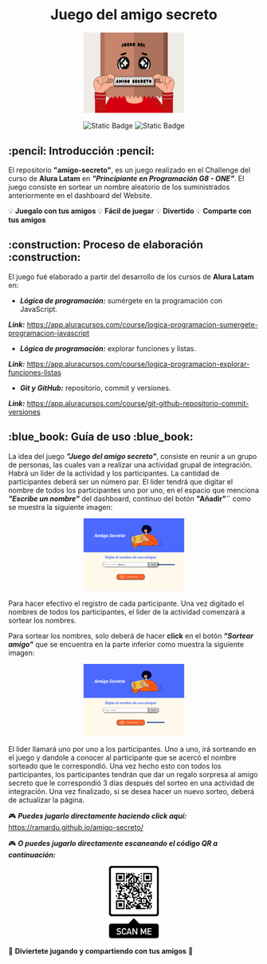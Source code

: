 <h1 align="center">Juego del amigo secreto</h1>

<p align="center">
<img src="assets/Portada README.png" width="40%" alt="Imagen de portada">
</p>

<p align="center">
<img alt="Static Badge" src="https://img.shields.io/badge/status-finished-green">
<img alt="Static Badge" src="https://img.shields.io/badge/release%20date-february%202025-yellow">
</p>

<h2 align="left"> :pencil: Introducción :pencil: </h2>

El repositorio **"amigo-secreto"**, es un juego realizado en el Challenge del curso de **Alura Latam** en ***"Principiante en Programación G8 - ONE"***. 
El juego consiste en sortear un nombre aleatorio de los suministrados anteriormente en el dashboard del Website.


:bulb: **Juegalo con tus amigos**   :bulb: **Fácil de juegar**   :bulb: **Divertido**   :bulb: **Comparte con tus amigos**

<h2>:construction: Proceso de elaboración :construction:</h2>

El juego fué elaborado a partir del desarrollo de los cursos de **Alura Latam** en:

* ***Lógica de programación:*** sumérgete en la programación con JavaScript.
  
***Link:*** https://app.aluracursos.com/course/logica-programacion-sumergete-programacion-javascript
* ***Lógica de programación:*** explorar funciones y listas.

***Link:*** https://app.aluracursos.com/course/logica-programacion-explorar-funciones-listas
* ***Git y GitHub:*** repositorio, commit y versiones.

***Link:*** https://app.aluracursos.com/course/git-github-repositorio-commit-versiones

<h2>:blue_book: Guía de uso :blue_book:</h2>

La idea del juego ***"Juego del amigo secreto"***, consiste en reunir a un grupo de personas, las cuales van a realizar una actividad
grupal de integración. Habrá un lider de la actividad y los participantes. La cantidad de participantes deberá ser un número par.
El lider tendrá que digitar el nombre de todos los participantes uno por uno, en el espacio que menciona ***"Escribe un nombre"*** del
dashboard, continuo del botón **"Añadir"¨** como se muestra la siguiente imagen: 

<p align="center">
<img src="assets/guia-escribirNombre.png" width="40%" alt="Guía escribir nombre">
</p>

Para hacer efectivo el registro de cada participante. Una vez digitado el nombres de todos los participantes, el lider de la actividad 
comenzará a sortear los nombres. 

Para sortear los nombres, solo deberá de hacer **click** en el botón ***"Sortear amigo"*** que se encuentra en la parte inferior como 
muestra la siguiente imagen: 

<p align="center">
<img src="assets/guia-sortearAmigo.png" width="40%" alt="Guía sortear amigo">
</p>            

El lider llamará uno por uno a los participantes. Uno a uno, irá sorteando en el juego y dandole a conocer al participante que se acercó 
el nombre sorteado que le correspondió. Una vez hecho esto con todos los participantes, los participantes tendrán que dar un regalo
sorpresa al amigo secreto que le correspondió 3 días después del sorteo en una actividad de integración. Una vez finalizado, si se desea
hacer un nuevo sorteo, deberá de actualizar la página.

:video_game: ***Puedes jugarlo directamente haciendo click aquí:*** https://ramardu.github.io/amigo-secreto/

:video_game: ***O puedes jugarlo directamente escaneando el código QR a continuación:***

<p align="center">
<img src="assets/QR_Page.png" width="20%" alt="Código QR">
</p>

:tada: **Diviertete jugando y compartiendo con tus amigos** :tada:

